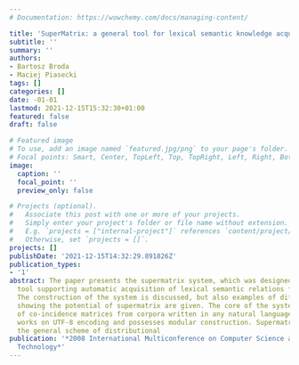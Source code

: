 ```yaml
---
# Documentation: https://wowchemy.com/docs/managing-content/

title: 'SuperMatrix: a general tool for lexical semantic knowledge acquisition'
subtitle: ''
summary: ''
authors:
- Bartosz Broda
- Maciej Piasecki
tags: []
categories: []
date: -01-01
lastmod: 2021-12-15T15:32:30+01:00
featured: false
draft: false

# Featured image
# To use, add an image named `featured.jpg/png` to your page's folder.
# Focal points: Smart, Center, TopLeft, Top, TopRight, Left, Right, BottomLeft, Bottom, BottomRight.
image:
  caption: ''
  focal_point: ''
  preview_only: false

# Projects (optional).
#   Associate this post with one or more of your projects.
#   Simply enter your project's folder or file name without extension.
#   E.g. `projects = ["internal-project"]` references `content/project/deep-learning/index.md`.
#   Otherwise, set `projects = []`.
projects: []
publishDate: '2021-12-15T14:32:29.891826Z'
publication_types:
- '1'
abstract: The paper presents the supermatrix system, which was designed as a general
  tool supporting automatic acquisition of lexical semantic relations from corpora.
  The construction of the system is discussed, but also examples of different applications
  showing the potential of supermatrix are given. The core of the system is construction
  of co-incidence matrices from corpora written in any natural language as the system
  works on UTF-8 encoding and possesses modular construction. Supermatrix follows
  the general scheme of distributional
publication: '*2008 International Multiconference on Computer Science and Information
  Technology*'
---
```

